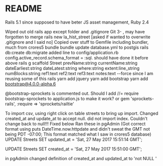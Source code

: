 # README
Rails 5.1 since supposed to have beter JS asset management, Ruby 2.4

Wiped out old rails app except folder and .gitignore
Git 3- , may have forgotten to merge
rails new la_hist_street [asked if wanted to overwrite .gitignore and I said no]
Copied over stuff to Gemfile including bundler, much from crores5
bundle
bundle update
database.yml to postgis
rails db:create db:migrate
added line to config/application.rb config.active_record.schema_format = :sql. should have done it before above
rails g scaffold Street prevName:string currentName:string dateEarliest:string dateLatest:string where:string  extent:line_string numBlocks:string ref1:text ref2:text ref3:text notes:text --force since I am reusing some of this rails
yarn add jquery
yarn add bootstrap
yarn add bootstrap@4.0.0-alpha.6

@bootstrap-sprockets is commented out. Should I add //= require bootstrap-sprockets to application.js to make it work?
or gem 'sprockets-rails', :require => 'sprockets/railtie'

To import csv, using right click on table streets to bring up import. Changed created_at and update_at to accept null. did not import index. Couldn't change back to null!!! Fixed below
Ran these in pgAdmin (Got correct format using puts DateTime.now.httpdate and didn't sweat the GMT not being PDT -07:00; This format matched what I saw in crores5 database)
UPDATE Streets
SET updated_at = 'Sat, 27 May 2017 15:51:14 GMT';

UPDATE Streets
SET created_at = 'Sat, 27 May 2017 15:51:00 GMT';

in pgAdmin changed definition of created_at and updated_at to 'not NULL ' 

